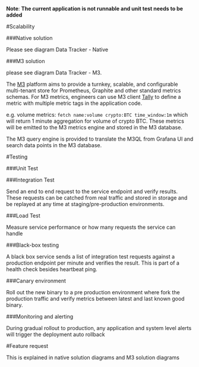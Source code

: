 **Note**: 
**The current application is not runnable and unit test needs to be added**


#Scalability

###Native solution

Please see diagram Data Tracker - Native

###M3 solution

please see diagram Data Tracker - M3.

The [M3](https://m3db.io/) platform aims to provide a turnkey, scalable, and configurable multi-tenant store for Prometheus, Graphite and other standard metrics schemas.
For M3 metrics, engineers can use M3 client [Tally](https://github.com/uber-java/tally) to define a metric with multiple metric tags in the application code.

e.g. volume metrics: `fetch name:volume crypto:BTC time_window:1m`  which will return 1 minute aggregation for volume of crypto BTC. These metrics will be emitted to the M3 metrics engine and stored in the M3 database.

The M3 query engine is provided to translate the M3QL from Grafana UI and search data points in the M3 database.


#Testing

###Unit Test

###Integration Test

Send an end to end request to the service endpoint and verify results. These requests can be catched from real traffic and stored in storage and be replayed at any time at staging/pre-production environments.

###Load Test

Measure service performance or how many requests the service can handle

###Black-box testing

A black box service sends a list of integration test requests against a production endpoint per minute and verifies the result. This is part of a health check besides heartbeat ping.

###Canary environment

Roll out the new binary to a pre production environment where fork the production traffic and verify metrics between latest and last known good binary.

###Monitoring and alerting

During gradual rollout to production, any application and system level alerts will trigger the deployment auto rollback


#Feature request

This is explained in native solution diagrams and M3 solution diagrams